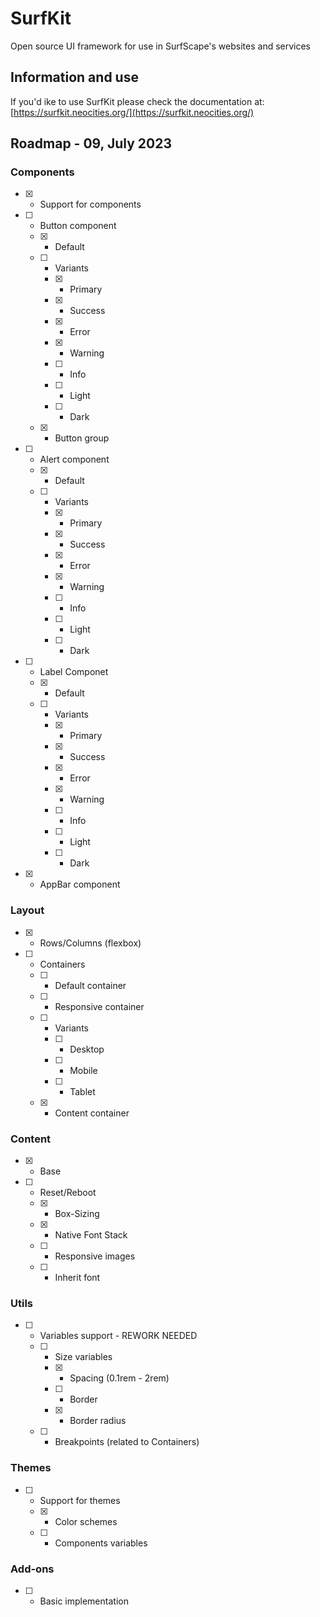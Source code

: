 # SurfKit
Open source UI framework for use in SurfScape's websites and services

## Information and use

If you'd ike to use SurfKit please check the documentation at: [https://surfkit.neocities.org/](https://surfkit.neocities.org/)

## Roadmap - 09, July 2023

### Components
- [x] - Support for components
- [ ] - Button component
  - [x] - Default
  - [ ] - Variants
    - [x] - Primary
    - [x] - Success
    - [x] - Error
    - [x] - Warning
    - [ ] - Info
    - [ ] - Light
    - [ ] - Dark
  - [x] - Button group
- [ ] - Alert component
  - [x] - Default
  - [ ] - Variants
    - [x] - Primary
    - [x] - Success
    - [x] - Error
    - [x] - Warning
    - [ ] - Info
    - [ ] - Light
    - [ ] - Dark
- [ ] - Label Componet
  - [x] - Default
  - [ ] - Variants
    - [x] - Primary
    - [x] - Success
    - [x] - Error
    - [x] - Warning
    - [ ] - Info
    - [ ] - Light
    - [ ] - Dark
- [x] - AppBar component 

### Layout
- [x] - Rows/Columns (flexbox)
- [ ] - Containers
  - [ ] - Default container
  - [ ] - Responsive container       
  - [ ] - Variants
    - [ ] - Desktop
    - [ ] - Mobile
    - [ ] - Tablet
  - [x] - Content container

### Content
- [x] - Base
- [ ] - Reset/Reboot
  - [x] - Box-Sizing
  - [x] - Native Font Stack
  - [ ] - Responsive images
  - [ ] - Inherit font
     
### Utils
- [ ] - Variables support - REWORK NEEDED
  - [ ] - Size variables 
    - [x] - Spacing (0.1rem - 2rem)
    - [ ] - Border
    - [x] - Border radius
  - [ ] - Breakpoints (related to Containers)

### Themes
- [ ] - Support for themes
  - [x] - Color schemes
  - [ ] - Components variables

### Add-ons
- [ ] - Basic implementation

